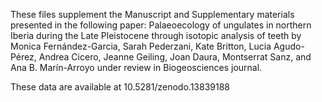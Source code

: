 These files supplement the Manuscript and Supplementary materials presented in the following paper: Palaeoecology of ungulates in northern Iberia during the Late Pleistocene through isotopic analysis of teeth
by Monica Fernández-Garcia, Sarah Pederzani, Kate Britton, Lucia Agudo-Pérez, Andrea Cicero, Jeanne Geiling, Joan Daura, Montserrat Sanz, and Ana B. Marín-Arroyo under review in Biogeosciences journal.

These data are available at 10.5281/zenodo.13839188

